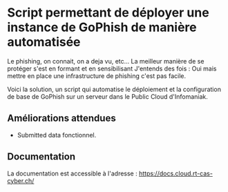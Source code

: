 # Script permettant de déployer une instance de GoPhish de manière automatisée

Le phishing, on connait, on a deja vu, etc...
La meilleur manière de se protéger s'est en formant et en sensibilisant
J'entends des fois : Oui mais mettre en place une infrastructure de phishing c'est pas facile.

Voici la solution, un script qui automatise le déploiement et la configuration de base de GoPhish sur un serveur dans le Public Cloud d'Infomaniak.

## Améliorations attendues

- Submitted data fonctionnel.

## Documentation

La documentation est accessible à l'adresse : https://docs.cloud.rt-cas-cyber.ch/